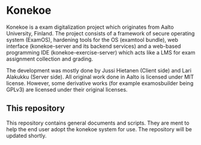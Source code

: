 # Konekoe

Konekoe is a exam digitalization project which originates from Aalto University, Finland. The project consists of a framework of 
secure operating system (ExamOS), hardening tools for the OS (examtool bundle), web interface (konekoe-server and its backend services) 
and a web-based programming IDE (konekoe-exercise-server) which acts like a LMS for exam assignment collection and grading. 

The development was mostly done by Jussi Hietanen (Client side) and Lari Alakukku (Server side). All original work done in Aalto is licensed 
under MIT license. However, some derivative works (for example examosbuilder being GPLv3) are licensed under their original licenses.

## This repository

This repository contains general documents and scripts. They are ment to help the end user adopt the konekoe system for use. The repository 
will be updated shortly.
